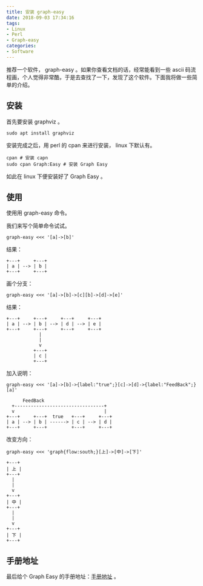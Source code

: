 ```yaml
---
title: 安装 graph-easy
date: 2018-09-03 17:34:16
tags:
- Linux
- Perl
- Graph-easy
categories:
- Software
---
```

推荐一个软件， graph-easy  。如果你查看文档的话，经常能看到一些 ascii 码流程画，个人觉得非常酷，于是去查找了一下，发现了这个软件。下面我将做一些简单的介绍。
<!--more-->
## 安装

首先要安装 graphviz 。

``` shell
sudo apt install graphviz
```

安装完成之后，用 perl 的 cpan 来进行安装， linux 下默认有。

``` shell
cpan # 安装 capn
sudo cpan Graph:Easy # 安装 Graph Easy
```

如此在 linux 下便安装好了 Graph Easy 。

## 使用

使用用 graph-easy 命令。

我们来写个简单命令试试。

```shell
graph-easy <<< '[a]->[b]'
```

结果：

```
+---+     +---+
| a | --> | b |
+---+     +---+
```

画个分支：

```shell
graph-easy <<< '[a]->[b]->[c][b]->[d]->[e]'
```

结果：

```
+---+     +---+     +---+     +---+
| a | --> | b | --> | d | --> | e |
+---+     +---+     +---+     +---+
            |
            |
            v
          +---+
          | c |
          +---+
```

加入说明：

```shell
graph-easy <<< '[a]->[b]->{label:"true";}[c]->[d]->{label:"FeedBack";}[a]'
```

```
      FeedBack
  +---------------------------------+
  v                                 |
+---+     +---+  true   +---+     +---+
| a | --> | b | ------> | c | --> | d |
+---+     +---+         +---+     +---+
```

改变方向：

``` shell
graph-easy <<< 'graph{flow:south;}[上]->[中]->[下]'
```

```
+---+
| 上 |
+---+
  |
  |
  v
+---+
| 中 |
+---+
  |
  |
  v
+---+
| 下 |
+---+
```

## 手册地址

最后给个 Graph Easy 的手册地址：[手册地址](http://bloodgate.com/perl/graph/manual/index.html) 。